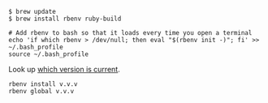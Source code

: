     $ brew update
    $ brew install rbenv ruby-build

    # Add rbenv to bash so that it loads every time you open a terminal
    echo 'if which rbenv > /dev/null; then eval "$(rbenv init -)"; fi' >> ~/.bash_profile
    source ~/.bash_profile

Look up [which version is current](https://www.ruby-lang.org/en/downloads/releases/).

    rbenv install v.v.v
    rbenv global v.v.v
